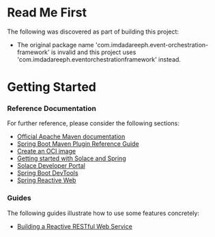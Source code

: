 # Read Me First
The following was discovered as part of building this project:

* The original package name 'com.imdadareeph.event-orchestration-framework' is invalid and this project uses 'com.imdadareeph.eventorchestrationframework' instead.

# Getting Started

### Reference Documentation
For further reference, please consider the following sections:

* [Official Apache Maven documentation](https://maven.apache.org/guides/index.html)
* [Spring Boot Maven Plugin Reference Guide](https://docs.spring.io/spring-boot/docs/2.6.9/maven-plugin/reference/html/)
* [Create an OCI image](https://docs.spring.io/spring-boot/docs/2.6.9/maven-plugin/reference/html/#build-image)
* [Getting started with Solace and Spring](https://www.solace.dev/start-spring-io-help/)
* [Solace Developer Portal](https://solace.dev)
* [Spring Boot DevTools](https://docs.spring.io/spring-boot/docs/2.6.9/reference/htmlsingle/#using.devtools)
* [Spring Reactive Web](https://docs.spring.io/spring-boot/docs/2.6.9/reference/htmlsingle/#web.reactive)

### Guides
The following guides illustrate how to use some features concretely:

* [Building a Reactive RESTful Web Service](https://spring.io/guides/gs/reactive-rest-service/)

